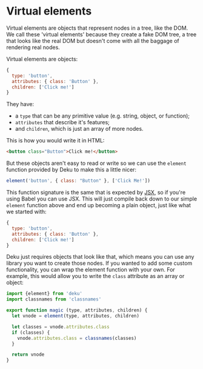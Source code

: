 # Virtual elements

Virtual elements are objects that represent nodes in a tree, like the DOM. We call these 'virtual elements' because they create a fake DOM tree, a tree that looks like the real DOM but doesn't come with all the baggage of rendering real nodes.

Virtual elements are objects:

```js
{
  type: 'button',
  attributes: { class: 'Button' },
  children: ['Click me!']
}
```

They have:

* a `type` that can be any primitive value (e.g. string, object, or function);
* `attributes` that describe it's features;
* and `children`, which is just an array of more nodes.

This is how you would write it in HTML:

```html
<button class="Button">Click me!</button>
```

But these objects aren't easy to read or write so we can use the `element` function provided by Deku to make this a little nicer:

```js
element('button', { class: "Button" }, ['Click Me!'])
```

This function signature is the same that is expected by [JSX](https://github.com/dekujs/deku/blob/master/docs/guides/jsx.md), so if you're using Babel you can use JSX. This will just compile back down to our simple `element` function above and end up becoming a plain object, just like what we started with:

```js
{
  type: 'button',
  attributes: { class: 'Button' },
  children: ['Click me!']
}
```

Deku just requires objects that look like that, which means you can use any library you want to create those nodes. If you wanted to add some custom functionality, you can wrap the element function with your own. For example, this would allow you to write the `class` attribute as an array or object:

```js
import {element} from 'deku'
import classnames from 'classnames'

export function magic (type, attributes, children) {
  let vnode = element(type, attributes, children)

  let classes = vnode.attributes.class
  if (classes) {
    vnode.attributes.class = classnames(classes)
  }

  return vnode
}
```
